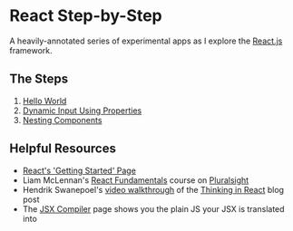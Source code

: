 # React Step-by-Step

A heavily-annotated series of experimental apps as I explore the [React.js](http://facebook.github.io/react/index.html) framework.

## The Steps

1. [Hello World](https://github.com/billgathen/react-step-by-step/tree/master/1-hello-world)
1. [Dynamic Input Using Properties](https://github.com/billgathen/react-step-by-step/tree/master/2-dynamic-input-with-properties)
1. [Nesting Components](https://github.com/billgathen/react-step-by-step/tree/master/3-nesting-components)

## Helpful Resources

* [React's 'Getting Started' Page](http://facebook.github.io/react/docs/getting-started.html)
* Liam McLennan's [React Fundamentals](http://www.pluralsight.com/courses/react-fundamentals) course on [Pluralsight](http://www.pluralsight.com)
* Hendrik Swanepoel's [video walkthrough](http://tagtree.tv/thinking-in-react) of the [Thinking in React](http://facebook.github.io/react/docs/thinking-in-react.html) blog post
* The [JSX Compiler](https://facebook.github.io/react/jsx-compiler.html) page shows you the plain JS your JSX is translated into